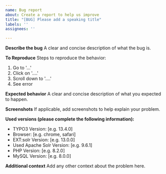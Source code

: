 ```yaml
---
name: Bug report
about: Create a report to help us improve
title: "[BUG] Please add a speaking title"
labels: ''
assignees: ''

---
```


**Describe the bug**
A clear and concise description of what the bug is.

**To Reproduce**
Steps to reproduce the behavior:
1. Go to '...'
2. Click on '....'
3. Scroll down to '....'
4. See error

**Expected behavior**
A clear and concise description of what you expected to happen.

**Screenshots**
If applicable, add screenshots to help explain your problem.

**Used versions (please complete the following information):**
 - TYPO3 Version: [e.g. 13.4.0]
 - Browser: [e.g. chrome, safari]
 - EXT:solr Version: [e.g. 13.0.0]
 - Used Apache Solr Version: [e.g. 9.6.1]
 - PHP Version: [e.g. 8.2.0]
 - MySQL Version: [e.g. 8.0.0]

**Additional context**
Add any other context about the problem here.
